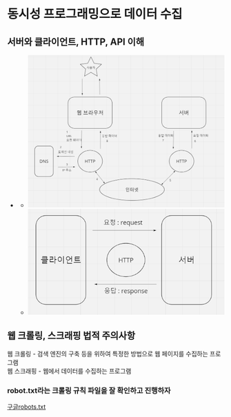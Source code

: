 # 동시성 프로그래밍으로 데이터 수집
## 서버와 클라이언트, HTTP, API 이해
- 
    - ![Alt text](img/web.png) 
    - ![Alt text](img/server.png)

## 웹 크롤링, 스크래핑 법적 주의사항
웹 크롤링 - 검색 엔진의 구축 등을 위하여 특정한 방법으로 웹 페이지를 수집하는 프로그램   
웹 스크래핑 - 웹에서 데이터를 수집하는 프로그램

### robot.txt라는 크롤링 규칙 파일을 잘 확인하고 진행하자   
[구글robots.txt](https://google.com/robots.txt)

